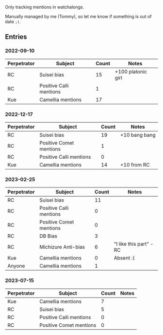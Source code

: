 Only tracking mentions in watchalongs.

Manually managed by me (Tommy), so let me know if something is out of date `;)`.

<!-- ## Totals

| Perpetrator | Subject | Count | Bonus Points |
| - | - | - | - |
| RC | Suisei bias | 34 | +110 |
| RC | Positive Comet mentions | 1 |  |
| RC | Positive Calli mentions | 1 |  |
| Kue | Camellia mentions | 31 | +10 | -->

## Entries
### 2022-09-10

| Perpetrator | Subject | Count | Notes |
| - | - | - | - |
| RC | Suisei bias | 15 | +100 platonic girl |
| RC | Positive Calli mentions | 1 |  |
| Kue | Camellia mentions | 17 |  |


### 2022-12-17

| Perpetrator | Subject | Count | Notes |
| - | - | - | - |
| RC | Suisei bias | 19 | +10 bang bang |
| RC | Positive Comet mentions | 1 |  |
| RC | Positive Calli mentions | 0 |  |
| Kue | Camellia mentions | 14 | +10 from RC |

### 2023-02-25

| Perpetrator | Subject | Count | Notes |
| - | - | - | - |
| RC | Suisei bias | 11 |  |
| RC | Positive Calli mentions | 0 |  |
| RC | Positive Comet mentions | 0 |  |
| RC | DB Bias | 3 |  |
| RC | Michizure Anti-bias | 6 | "I like this part" - RC |
| Kue | Camellia mentions | 0 | Absent :( |
| Anyone | Camellia mentions | 1 |  |


### 2023-07-15

| Perpetrator | Subject | Count | Notes |
| - | - | - | - |
| Kue | Camellia mentions | 7 | |
| RC | Suisei bias | 5 |  |
| RC | Positive Calli mentions | 0 |  |
| RC | Positive Comet mentions | 0 |  |
